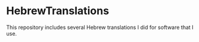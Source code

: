 # HebrewTranslations
This repository includes several Hebrew translations I did for software that I use.
